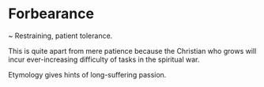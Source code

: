 # Forbearance
~ Restraining, patient tolerance.

This is quite apart from mere patience because the Christian who grows will incur ever-increasing difficulty of tasks in the spiritual war.

Etymology gives hints of long-suffering passion.
